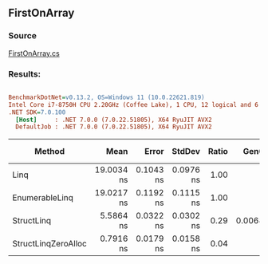 ﻿## FirstOnArray

### Source
[FirstOnArray.cs](../../src/StructLinq.Benchmark/FirstOnArray.cs)

### Results:
``` ini

BenchmarkDotNet=v0.13.2, OS=Windows 11 (10.0.22621.819)
Intel Core i7-8750H CPU 2.20GHz (Coffee Lake), 1 CPU, 12 logical and 6 physical cores
.NET SDK=7.0.100
  [Host]     : .NET 7.0.0 (7.0.22.51805), X64 RyuJIT AVX2
  DefaultJob : .NET 7.0.0 (7.0.22.51805), X64 RyuJIT AVX2


```
|              Method |       Mean |     Error |    StdDev | Ratio |   Gen0 | Allocated | Alloc Ratio |
|-------------------- |-----------:|----------:|----------:|------:|-------:|----------:|------------:|
|                Linq | 19.0034 ns | 0.1043 ns | 0.0976 ns |  1.00 |      - |         - |          NA |
|      EnumerableLinq | 19.0217 ns | 0.1192 ns | 0.1115 ns |  1.00 |      - |         - |          NA |
|          StructLinq |  5.5864 ns | 0.0322 ns | 0.0302 ns |  0.29 | 0.0068 |      32 B |          NA |
| StructLinqZeroAlloc |  0.7916 ns | 0.0179 ns | 0.0158 ns |  0.04 |      - |         - |          NA |
